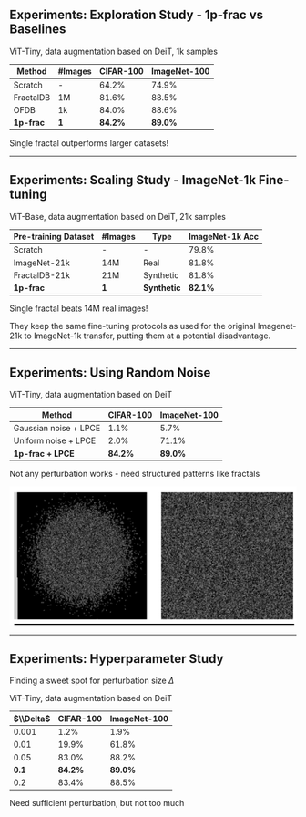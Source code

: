 ## Experiments: Exploration Study - 1p-frac vs Baselines

ViT-Tiny, data augmentation based on DeiT, 1k samples

| Method      | #Images | CIFAR-100 | ImageNet-100 |
| ----------- | ------- | --------- | ------------ |
| Scratch     | -       | 64.2%     | 74.9%        |
| FractalDB   | 1M      | 81.6%     | 88.5%        |
| OFDB        | 1k      | 84.0%     | 88.6%        |
| **1p-frac** | **1**   | **84.2%** | **89.0%**    |

Single fractal outperforms larger datasets!

---

## Experiments: Scaling Study - ImageNet-1k Fine-tuning

ViT-Base, data augmentation based on DeiT, 21k samples

| Pre-training Dataset | #Images | Type          | ImageNet-1k Acc |
| -------------------- | ------- | ------------- | --------------- |
| Scratch              | -       | -             | 79.8%           |
| ImageNet-21k         | 14M     | Real          | 81.8%           |
| FractalDB-21k        | 21M     | Synthetic     | 81.8%           |
| **1p-frac**          | **1**   | **Synthetic** | **82.1%**       |

Single fractal beats 14M real images!

They keep the same fine-tuning protocols as used for the original Imagenet-21k to ImageNet-1k transfer, putting them at a potential disadvantage.

---

## Experiments: Using Random Noise

ViT-Tiny, data augmentation based on DeiT

| Method                | CIFAR-100 | ImageNet-100 |
| --------------------- | --------- | ------------ |
| Gaussian noise + LPCE | 1.1%      | 5.7%         |
| Uniform noise + LPCE  | 2.0%      | 71.1%        |
| **1p-frac + LPCE**    | **84.2%** | **89.0%**    |

Not any perturbation works - need structured patterns like fractals

![noise](noise.png)

---

## Experiments: Hyperparameter Study

Finding a sweet spot for perturbation size $\Delta$

ViT-Tiny, data augmentation based on DeiT

| $\\Delta$ | CIFAR-100 | ImageNet-100 |
| --------- | --------- | ------------ |
| 0.001     | 1.2%      | 1.9%         |
| 0.01      | 19.9%     | 61.8%        |
| 0.05      | 83.0%     | 88.2%        |
| **0.1**   | **84.2%** | **89.0%**    |
| 0.2       | 83.4%     | 88.5%        |

Need sufficient perturbation, but not too much
